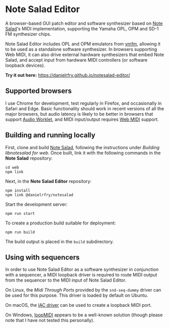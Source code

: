 # Note Salad Editor

A browser-based GUI patch editor and software synthesizer based on [Note Salad](https://github.com/danielrfry/notesalad)'s MIDI implementation, supporting the Yamaha OPL, OPM and SD-1 FM synthesizer chips.

Note Salad Editor includes OPL and OPM emulators from [ymfm](https://github.com/aaronsgiles/ymfm/), allowing it to be used as a standalone software synthesizer. In browsers supporting Web MIDI, it can also drive external hardware synthesizers that embed Note Salad, and accept input from hardware MIDI controllers (or software loopback devices).

**Try it out here:** https://danielrfry.github.io/notesalad-editor/

## Supported browsers

I use Chrome for development, test regularly in Firefox, and occasionally in Safari and Edge. Basic functionality should work in recent versions of all the major browsers, but audio latency is likely to be better in browsers that support [Audio Worklet](https://caniuse.com/mdn-api_audioworklet), and MIDI input/output requires [Web MIDI](https://caniuse.com/midi) support.

## Building and running locally

First, clone and build [Note Salad](https://github.com/danielrfry/notesalad), following the instructions under _Building libnotesalad for web_. Once built, link it with the following commands in the **Note Salad** repository:

```
cd web
npm link
```

Next, in the **Note Salad Editor** repository:

```
npm install
npm link @danielrfry/notesalad
```

Start the development server:

```
npm run start
```

To create a production build suitable for deployment:

```
npm run build
```

The build output is placed in the `build` subdirectory.

## Using with sequencers

In order to use Note Salad Editor as a software synthesizer in conjunction with a sequencer, a MIDI loopback driver is required to route MIDI output from the sequencer to the MIDI input of Note Salad Editor.

On Linux, the _Midi Through Ports_ provided by the `snd-seq-dummy` driver can be used for this purpose. This driver is loaded by default on Ubuntu.

On macOS, the [IAC driver](https://support.apple.com/guide/audio-midi-setup/ams1013/mac) can be used to create a loopback MIDI port.

On Windows, [loopMIDI](https://www.tobias-erichsen.de/software/loopmidi.html) appears to be a well-known solution (though please note that I have not tested this personally).
